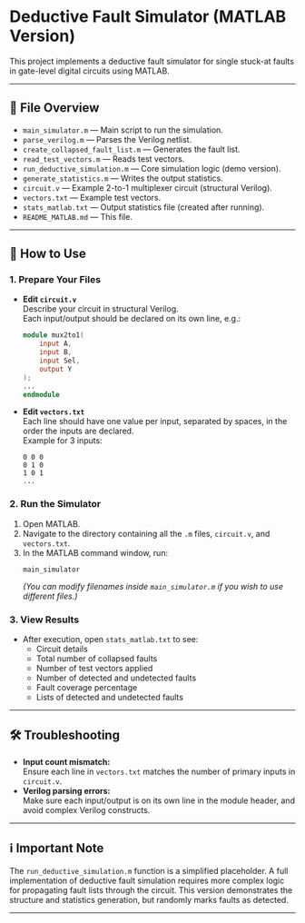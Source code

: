 # Deductive Fault Simulator (MATLAB Version)

This project implements a deductive fault simulator for single stuck-at faults in gate-level digital circuits using MATLAB.

---

## 📁 File Overview

- `main_simulator.m` — Main script to run the simulation.
- `parse_verilog.m` — Parses the Verilog netlist.
- `create_collapsed_fault_list.m` — Generates the fault list.
- `read_test_vectors.m` — Reads test vectors.
- `run_deductive_simulation.m` — Core simulation logic (demo version).
- `generate_statistics.m` — Writes the output statistics.
- `circuit.v` — Example 2-to-1 multiplexer circuit (structural Verilog).
- `vectors.txt` — Example test vectors.
- `stats_matlab.txt` — Output statistics file (created after running).
- `README_MATLAB.md` — This file.

---

## 🚀 How to Use

### 1. Prepare Your Files

- **Edit `circuit.v`**  
  Describe your circuit in structural Verilog.  
  Each input/output should be declared on its own line, e.g.:
  ```verilog
  module mux2to1(
      input A,
      input B,
      input Sel,
      output Y
  );
  ...
  endmodule
  ```
- **Edit `vectors.txt`**  
  Each line should have one value per input, separated by spaces, in the order the inputs are declared.  
  Example for 3 inputs:
  ```
  0 0 0
  0 1 0
  1 0 1
  ...
  ```

### 2. Run the Simulator

1. Open MATLAB.
2. Navigate to the directory containing all the `.m` files, `circuit.v`, and `vectors.txt`.
3. In the MATLAB command window, run:
   ```
   main_simulator
   ```
   *(You can modify filenames inside `main_simulator.m` if you wish to use different files.)*

### 3. View Results

- After execution, open `stats_matlab.txt` to see:
  - Circuit details
  - Total number of collapsed faults
  - Number of test vectors applied
  - Number of detected and undetected faults
  - Fault coverage percentage
  - Lists of detected and undetected faults

---

## 🛠 Troubleshooting

- **Input count mismatch:**  
  Ensure each line in `vectors.txt` matches the number of primary inputs in `circuit.v`.
- **Verilog parsing errors:**  
  Make sure each input/output is on its own line in the module header, and avoid complex Verilog constructs.

---

## ℹ️ Important Note

The `run_deductive_simulation.m` function is a simplified placeholder. A full implementation of deductive fault simulation requires more complex logic for propagating fault lists through the circuit. This version demonstrates the structure and statistics generation, but randomly marks faults as detected.

---